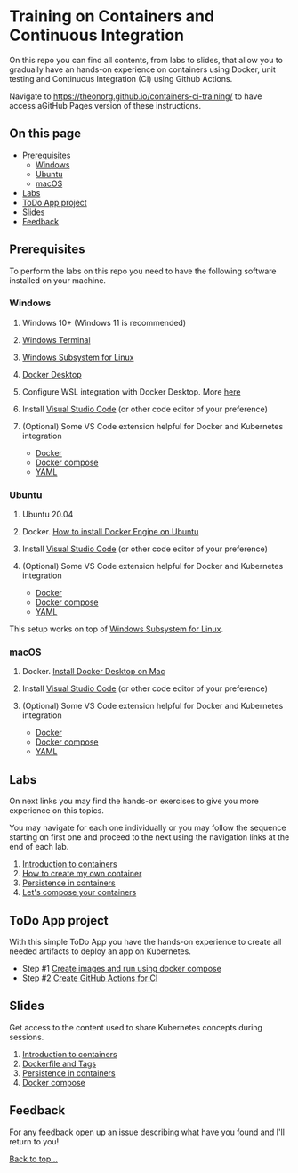 # Training on Containers and Continuous Integration

On this repo you can find all contents, from labs to slides, that allow you to gradually have an hands-on experience on containers using Docker, unit testing and Continuous Integration (CI) using Github Actions.

Navigate to <https://theonorg.github.io/containers-ci-training/> to have access aGitHub Pages version of these instructions.

## On this page

- [Prerequisites](README.md#prerequisites)
  - [Windows](#windows)
  - [Ubuntu](#ubuntu)
  - [macOS](#macos)
- [Labs](README.md#labs)
- [ToDo App project](README.md#todo-app-project)
- [Slides](README.md#slides)
- [Feedback](README.md#feedback)

## Prerequisites

To perform the labs on this repo you need to have the following software installed on your machine.

### Windows

1. Windows 10+ (Windows 11 is recommended)
2. [Windows Terminal](https://www.microsoft.com/en-us/p/windows-terminal/9n0dx20hk701?activetab=pivot:overviewtab)
3. [Windows Subsystem for Linux](https://docs.microsoft.com/en-us/windows/wsl/install)
4. [Docker Desktop](https://www.docker.com/products/docker-desktop)
5. Configure WSL integration with Docker Desktop. More [here](https://docs.microsoft.com/en-us/windows/wsl/tutorials/wsl-containers#install-docker-desktop)
6. Install [Visual Studio Code](https://code.visualstudio.com/) (or other code editor of your preference)
7. (Optional) Some VS Code extension helpful for Docker and Kubernetes integration

    - [Docker](https://marketplace.visualstudio.com/items?itemName=ms-azuretools.vscode-docker)
    - [Docker compose](https://marketplace.visualstudio.com/items?itemName=p1c2u.docker-compose)
    - [YAML](https://marketplace.visualstudio.com/items?itemName=redhat.vscode-yaml)

### Ubuntu

1. Ubuntu 20.04
2. Docker. [How to install Docker Engine on Ubuntu](https://docs.docker.com/engine/install/ubuntu/)
3. Install [Visual Studio Code](https://code.visualstudio.com/docs/setup/linux) (or other code editor of your preference)
4. (Optional) Some VS Code extension helpful for Docker and Kubernetes integration

    - [Docker](https://marketplace.visualstudio.com/items?itemName=ms-azuretools.vscode-docker)
    - [Docker compose](https://marketplace.visualstudio.com/items?itemName=p1c2u.docker-compose)
    - [YAML](https://marketplace.visualstudio.com/items?itemName=redhat.vscode-yaml)

This setup works on top of [Windows Subsystem for Linux](https://docs.microsoft.com/en-us/windows/wsl/install).

### macOS

1. Docker. [Install Docker Desktop on Mac](https://docs.docker.com/desktop/install/mac-install/)
2. Install [Visual Studio Code](https://code.visualstudio.com/docs/setup/mac) (or other code editor of your preference)
3. (Optional) Some VS Code extension helpful for Docker and Kubernetes integration

    - [Docker](https://marketplace.visualstudio.com/items?itemName=ms-azuretools.vscode-docker)
    - [Docker compose](https://marketplace.visualstudio.com/items?itemName=p1c2u.docker-compose)
    - [YAML](https://marketplace.visualstudio.com/items?itemName=redhat.vscode-yaml)

## Labs

On next links you may find the hands-on exercises to give you more experience on this topics.

You may navigate for each one individually or you may follow the sequence starting on first one and proceed to the next using the navigation links at the end of each lab.

1. [Introduction to containers](labs/lab01.md)
2. [How to create my own container](labs/lab02.md)
3. [Persistence in containers](labs/lab03.md)
4. [Let's compose your containers](labs/lab04.md)

## ToDo App project

With this simple ToDo App you have the hands-on experience to create all needed artifacts to deploy an app on Kubernetes.

- Step #1 [Create images and run using docker compose](project/step01.md)
- Step #2 [Create GitHub Actions for CI](project/step02.md)

## Slides

Get access to the content used to share Kubernetes concepts during sessions.

1. [Introduction to containers](slides/Module01.pdf)
2. [Dockerfile and Tags](slides/Module02.pdf)
3. [Persistence in containers](slides/Module03.pdf)
4. [Docker compose](slides/Module04.pdf)

## Feedback

For any feedback open up an issue describing what have you found and I'll return to you!

[Back to top…](README.md#on-this-page)
